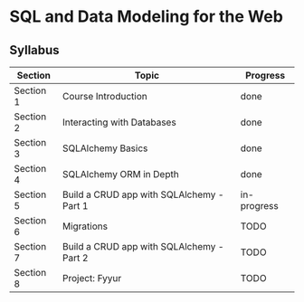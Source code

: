 # SQL and Data Modeling for the Web

## Syllabus

| Section   | Topic                                     | Progress    |
| --------- | ----------------------------------------- | ----------- |
| Section 1 | Course Introduction                       | done        |
| Section 2 | Interacting with Databases                | done        |
| Section 3 | SQLAlchemy Basics                         | done        |
| Section 4 | SQLAlchemy ORM in Depth                   | done        |
| Section 5 | Build a CRUD app with SQLAlchemy - Part 1 | in-progress |
| Section 6 | Migrations                                | TODO        |
| Section 7 | Build a CRUD app with SQLAlchemy - Part 2 | TODO        |
| Section 8 | Project: Fyyur                            | TODO        |
